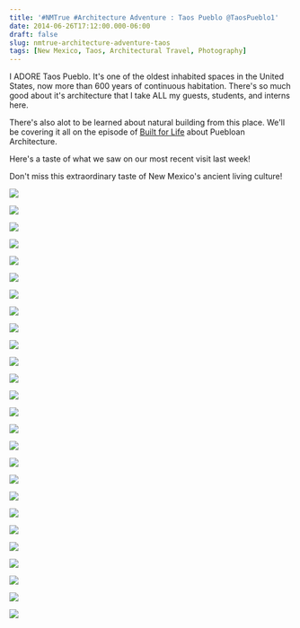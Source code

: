 ```yaml
---
title: '#NMTrue #Architecture Adventure : Taos Pueblo @TaosPueblo1'
date: 2014-06-26T17:12:00.000-06:00
draft: false
slug: nmtrue-architecture-adventure-taos
tags: [New Mexico, Taos, Architectural Travel, Photography]
---
```


I ADORE Taos Pueblo. It's one of the oldest inhabited spaces in the United States, now more than 600 years of continuous habitation. There's so much good about it's architecture that I take ALL my guests, students, and interns here.  
  
There's also alot to be learned about natural building from this place. We'll be covering it all on the episode of [Built for Life](http://builtforlifetv.blogspot.com/) about Puebloan Architecture.  
  
Here's a taste of what we saw on our most recent visit last week!  
  
Don't miss this extraordinary taste of New Mexico's ancient living culture!  
  

![](/images/blog/legacy/DSC03892+(Medium).JPG)

  

![](/images/blog/legacy/DSC03895+(Medium).JPG)

  

![](/images/blog/legacy/DSC03899+(Medium).JPG)

  

![](/images/blog/legacy/DSC03903+(Medium).JPG)

  

![](/images/blog/legacy/DSC03910+(Medium).JPG)

  

![](/images/blog/legacy/DSC03911+(Medium).JPG)

  

![](/images/blog/legacy/DSC03915+(Medium).JPG)

  

![](/images/blog/legacy/DSC03920+(Medium).JPG)

  

![](/images/blog/legacy/DSC03921+(Medium).JPG)

  

![](/images/blog/legacy/DSC03924+(Medium).JPG)

  

![](/images/blog/legacy/DSC03926+(Medium).JPG)

  

![](/images/blog/legacy/DSC03927+(Medium).JPG)

  

![](/images/blog/legacy/DSC03931+(Medium).JPG)

  

![](/images/blog/legacy/DSC03933+(Medium).JPG)

  

![](/images/blog/legacy/DSC03935+(Medium).JPG)

  

![](/images/blog/legacy/DSC03936+(Medium).JPG)

  

![](/images/blog/legacy/DSC03938+(Medium).JPG)

  

![](/images/blog/legacy/DSC03939+(Medium).JPG)

  

![](/images/blog/legacy/DSC03943+(Medium).JPG)

  

![](/images/blog/legacy/DSC03944+(Medium).JPG)

  

![](/images/blog/legacy/DSC03945+(Medium).JPG)

  

![](/images/blog/legacy/DSC03953+(Medium).JPG)

  

![](/images/blog/legacy/DSC03955+(Medium).JPG)

  

![](/images/blog/legacy/DSC03957+(Medium).JPG)

  

![](/images/blog/legacy/DSC03958+(Medium).JPG)

  

![](/images/blog/legacy/DSC03960+(Medium).JPG)